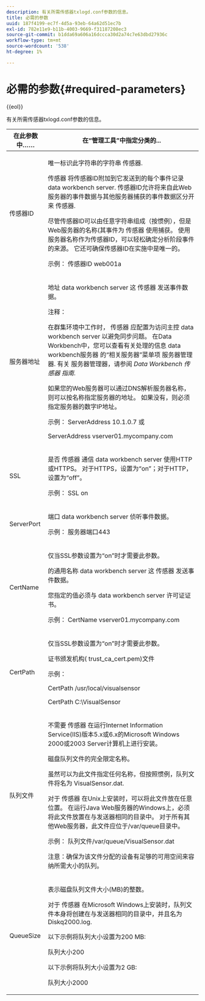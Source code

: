 ```yaml
---
description: 有关所需传感器txlogd.conf参数的信息。
title: 必需的参数
uuid: 187f4199-ec7f-4d5a-93eb-64a62d51ec7b
exl-id: 782e11e9-b11b-4003-9669-f31187208ec3
source-git-commit: b1dda69a606a16dccca30d2a74c7e63dbd27936c
workflow-type: tm+mt
source-wordcount: '538'
ht-degree: 1%

---
```


# 必需的参数{#required-parameters}

{{eol}}

有关所需传感器txlogd.conf参数的信息。

<table id="table_69CFE10A3707403F9793137B128E706A"> 
 <thead> 
  <tr> 
   <th colname="col1" class="entry"> 在此参数中…… </th> 
   <th colname="col2" class="entry"> 在“管理工具”中指定分类的... </th> 
  </tr> 
 </thead>
 <tbody> 
  <tr> 
   <td colname="col1"> 传感器ID </td> 
   <td colname="col2"> <p>唯一标识此字符串的字符串 <span class="wintitle"> 传感器</span>. </p> <p> <span class="wintitle"> 传感器</span> 将传感器ID附加到它发送到的每个事件记录 <span class="keyword"> data workbench server</span>. 传感器ID允许将来自此Web服务器的事件数据与其他服务器捕获的事件数据区分开来 <span class="wintitle"> 传感器</span>. </p> <p>尽管传感器ID可以由任意字符串组成（按惯例），但是Web服务器的名称(其事件为 <span class="wintitle"> 传感器</span> 使用捕获。 使用服务器名称作为传感器ID，可以轻松确定分析阶段事件的来源。 它还可确保传感器ID在实施中是唯一的。 </p> <p>示例： <span class="filepath"> 传感器ID web001a</span> </p> </td> 
  </tr> 
  <tr> 
   <td colname="col1"> 服务器地址 </td> 
   <td colname="col2"> <p>地址 <span class="keyword"> data workbench server</span> 这 <span class="wintitle"> 传感器</span> 发送事件数据。 </p> <p>注释：  <p>在群集环境中工作时， <span class="wintitle"> 传感器</span> 应配置为访问主控 <span class="keyword"> data workbench server</span> 以避免同步问题。 在Data Workbench中，您可以查看有关处理的信息 <span class="keyword"> data workbench服务器</span> 的“相关服务器”菜单项 <span class="wintitle"> 服务器管理器</span>. 有关 <span class="wintitle"> 服务器管理器</span>，请参阅 <i><span class="keyword"> Data Workbench</span><span class="wintitle"> 传感器</span> 指南</i>. </p> <p>如果您的Web服务器可以通过DNS解析服务器名称，则可以按名称指定服务器的地址。 如果没有，则必须指定服务器的数字IP地址。 </p> <p>示例： <span class="filepath"> ServerAddress 10.1.0.7</span> 或 </p> <p> <span class="filepath"> ServerAddress vserver01.mycompany.com</span> </p> </p> </td> 
  </tr> 
  <tr> 
   <td colname="col1"> SSL </td> 
   <td colname="col2"> <p>是否 <span class="wintitle"> 传感器</span> 通信 <span class="keyword"> data workbench server</span> 使用HTTP或HTTPS。 对于HTTPS，设置为“on”；对于HTTP，设置为“off”。 </p> <p>示例： <span class="filepath"> SSL on</span> </p> </td> 
  </tr> 
  <tr> 
   <td colname="col1"> ServerPort </td> 
   <td colname="col2"> <p>端口 <span class="keyword"> data workbench server</span> 侦听事件数据。 </p> <p>示例： <span class="filepath"> 服务器端口443</span> </p> </td> 
  </tr> 
  <tr> 
   <td colname="col1"> CertName </td> 
   <td colname="col2"> <p>仅当SSL参数设置为“on”时才需要此参数。 </p> <p>的通用名称 <span class="keyword"> data workbench server</span> 这 <span class="wintitle"> 传感器</span> 发送事件数据。 </p> <p>您指定的值必须与 <span class="keyword"> data workbench server</span> 许可证证书。 </p> <p>示例： <span class="filepath"> CertName vserver01.mycompany.com</span> </p> </td> 
  </tr> 
  <tr> 
   <td colname="col1"> CertPath </td> 
   <td colname="col2"> <p>仅当SSL参数设置为“on”时才需要此参数。 </p> <p>证书颁发机构(<span class="filepath"> trust_ca_cert.pem</span>)文件 </p> <p>示例： </p> <p> <span class="filepath"> CertPath /usr/local/visualsensor</span> </p> <p> <span class="filepath"> CertPath C:\VisualSensor</span> </p> </td> 
  </tr> 
  <tr> 
   <td colname="col1"> 队列文件 </td> 
   <td colname="col2"> <p>不需要 <span class="wintitle"> 传感器</span> 在运行Internet Information Service(IIS)版本5.x或6.x的Microsoft Windows 2000或2003 Server计算机上进行安装。 </p> <p>磁盘队列文件的完全限定名称。 </p> <p>虽然可以为此文件指定任何名称，但按照惯例，队列文件将名为 <span class="filepath"> VisualSensor.dat</span>. </p> <p>对于 <span class="wintitle"> 传感器</span> 在Unix上安装时，可以将此文件放在任意位置。 在运行Java Web服务器的Windows上，必须将此文件放置在与发送器相同的目录中。 对于所有其他Web服务器，此文件应位于/var/queue目录中。 </p> <p>示例： <span class="filepath"> 队列文件/var/queue/VisualSensor.dat</span> </p> <p> <p>注意：确保为该文件分配的设备有足够的可用空间来容纳所需大小的队列。 </p> </p> </td> 
  </tr> 
  <tr> 
   <td colname="col1"> QueueSize </td> 
   <td colname="col2"> <p>表示磁盘队列文件大小(MB)的整数。 </p> <p>对于 <span class="wintitle"> 传感器</span> 在Microsoft Windows上安装时，队列文件本身将创建在与发送器相同的目录中，并且名为 <span class="filepath"> Diskq2000.log</span>. </p> <p>以下示例将队列大小设置为200 MB: </p> <p>队列大小200 </p> <p>以下示例将队列大小设置为2 GB: </p> <p>队列大小2000 </p> </td> 
  </tr> 
 </tbody> 
</table>
